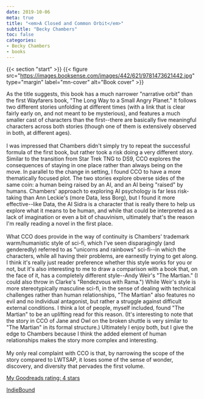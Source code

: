 ```yaml
---
date: 2019-10-06
meta: true
title: "<em>A Closed and Common Orbit</em>"
subtitle: "Becky Chambers"
toc: false
categories:
- Becky Chambers
- books
---
```


{{< section "start" >}}
{{< figure src="https://images.booksense.com/images/442/621/9781473621442.jpg" type="margin" label="mn-cover" alt="Book cover" >}}

As the title suggests, this book has a much narrower "narrative orbit" than the first Wayfarers book, "The Long Way to a Small Angry Planet." It follows two different stories unfolding at different times (with a link that is clear fairly early on, and not meant to be mysterious), and features a much smaller cast of characters than the first--there are basically five meaningful characters across both stories (though one of them is extensively observed in both, at different ages). <br /><br />I was impressed that Chambers didn't simply try to repeat the successful formula of the first book, but rather took a risk doing a very different story. Similar to the transition from Star Trek TNG to DS9, CCO explores the consequences of staying in one place rather than always being on the move. In parallel to the change in setting, I found CCO to have a more thematically focused plot. The two stories explore obverse sides of the same coin: a human being raised by an AI, and an AI being "raised" by humans. Chambers' approach to exploring AI psychology is far less risk-taking than Ann Leckie's (more Data, less Borg), but I found it more effective--like Data, the AI Sidra is a character that is really there to help us explore what it means to be human, and while that could be interpreted as a lack of imagination or even a bit of chauvinism, ultimately that's the reason I'm really reading a novel in the first place.<br /><br />What CCO does provide in the way of continuity is Chambers' trademark warm/humanistic style of sci-fi, which I've seen disparagingly (and genderedly) referred to as "unicorns and rainbows" sci-fi--in which the characters, while all having their problems, are earnestly trying to get along. I think it's really just reader preference whether this style works for you or not, but it's also interesting to me to draw a comparison with a book that, on the face of it, has a completely different style--Andy Weir's "The Martian." (I could also throw in Clarke's "Rendezvous with Rama.") While Weir's style is more stereotypically masculine sci-fi, in the sense of dealing with technical challenges rather than human relationships, "The Martian" also features no evil and no individual antagonist, but rather a struggle against difficult external conditions. I think a lot of people, myself included, found "The Martian" to be an uplifting read for this reason. (It's interesting to note that the story in CCO of Jane and Owl on the broken shuttle is very similar to "The Martian" in its formal structure.) Ultimately I enjoy both, but I give the edge to Chambers because I think the added element of human relationships makes the story more complex and interesting.<br /><br />My only real complaint with CCO is that, by narrowing the scope of the story compared to LWTSAP, it loses some of the sense of wonder, discovery, and diversity that pervades the first volume.

[My Goodreads rating: 4 stars](https://www.goodreads.com/review/show/2959595062)  

[IndieBound](https://www.indiebound.org/book/9781473621442)

